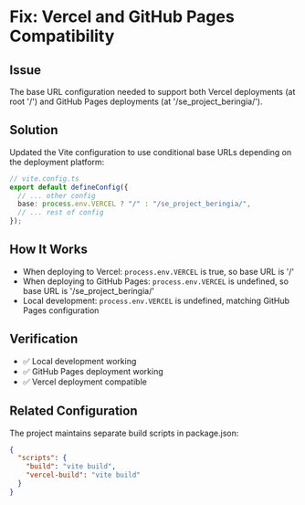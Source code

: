 # Fix: Vercel and GitHub Pages Compatibility

## Issue

The base URL configuration needed to support both Vercel deployments (at root '/') and GitHub Pages deployments (at '/se_project_beringia/').

## Solution

Updated the Vite configuration to use conditional base URLs depending on the deployment platform:

```typescript
// vite.config.ts
export default defineConfig({
  // ... other config
  base: process.env.VERCEL ? "/" : "/se_project_beringia/",
  // ... rest of config
});
```

## How It Works

- When deploying to Vercel: `process.env.VERCEL` is true, so base URL is '/'
- When deploying to GitHub Pages: `process.env.VERCEL` is undefined, so base URL is '/se_project_beringia/'
- Local development: `process.env.VERCEL` is undefined, matching GitHub Pages configuration

## Verification

- ✅ Local development working
- ✅ GitHub Pages deployment working
- ✅ Vercel deployment compatible

## Related Configuration

The project maintains separate build scripts in package.json:

```json
{
  "scripts": {
    "build": "vite build",
    "vercel-build": "vite build"
  }
}
```
